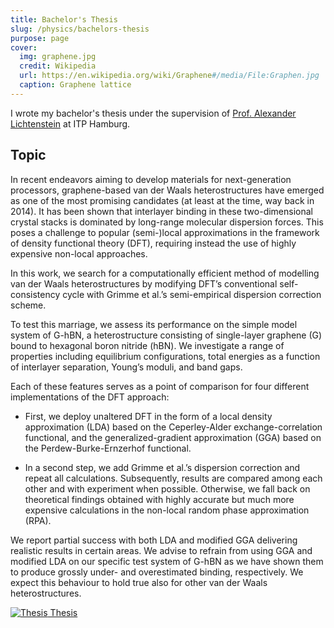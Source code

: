 ```yaml
---
title: Bachelor's Thesis
slug: /physics/bachelors-thesis
purpose: page
cover:
  img: graphene.jpg
  credit: Wikipedia
  url: https://en.wikipedia.org/wiki/Graphene#/media/File:Graphen.jpg
  caption: Graphene lattice
---
```


I wrote my bachelor's thesis under the supervision of [Prof. Alexander Lichtenstein](https://theorie.physnet.uni-hamburg.de/group_magno/?page_id=43) at ITP Hamburg.

## Topic

In recent endeavors aiming to develop materials for next-generation processors, graphene-based van der Waals heterostructures have emerged as one of the most promising candidates (at least at the time, way back in 2014). It has been shown that interlayer binding in these two-dimensional crystal stacks is dominated by long-range molecular dispersion forces. This poses a challenge to popular (semi-)local approximations in the framework of density functional theory (DFT), requiring instead the use of highly expensive non-local approaches.

In this work, we search for a computationally efficient method of modelling van der Waals heterostructures by modifying DFT’s conventional self-consistency cycle with Grimme et al.’s semi-empirical dispersion correction scheme.

To test this marriage, we assess its performance on the simple model system of G-hBN, a heterostructure consisting of single-layer graphene (G) bound to hexagonal boron nitride (hBN). We investigate a range of properties including equilibrium configurations, total energies as a function of interlayer separation, Young’s moduli, and band gaps.

Each of these features serves as a point of comparison for four different implementations of the DFT approach:

- First, we deploy unaltered DFT in the form of a local density approximation (LDA) based on the Ceperley-Alder exchange-correlation functional, and the generalized-gradient approximation (GGA) based on the Perdew-Burke-Ernzerhof functional.

- In a second step, we add Grimme et al.’s dispersion correction and repeat all calculations.
  Subsequently, results are compared among each other and with experiment when possible. Otherwise, we fall back on theoretical findings obtained with highly accurate but much more expensive calculations in the non-local random phase approximation (RPA).

We report partial success with both LDA and modified GGA delivering realistic results in certain areas. We advise to refrain from using GGA and modified LDA on our specific test system of G-hBN as we have shown them to produce grossly under- and overestimated binding, respectively. We expect this behaviour to hold true also for other van der Waals heterostructures.

<div class="grid docs">

[![Thesis](thesis.png) Thesis](thesis.pdf)

</div>
